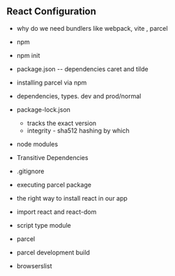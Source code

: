 ## React Configuration

- why do we need bundlers like webpack, vite , parcel

- npm
- npm init
- package.json
  -- dependencies caret and tilde
- installing parcel via npm
- dependencies, types. dev and prod/normal
- package-lock.json
  - tracks the exact version
  - integrity - sha512 hashing by which
- node modules
- Transitive Dependencies
- .gitignore
- executing parcel package
- the right way to install react in our app
- import react and react-dom
- script type module
- parcel
- parcel development build
- browserslist
